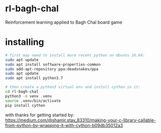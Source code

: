 # rl-bagh-chal
Reinforcement learning applied to Bagh Chal board game


# installing
```bash
# first may need to install more recent python on Ubuntu 16.04:
sudo apt update
sudo apt install software-properties-common
sudo add-apt-repository ppa:deadsnakes/ppa
sudo apt update
sudo apt install python3.7

# then create a python3 virtual env and install cython in it:
cd rl-bagh-chal
python3 -m venv .venv 
source .venv/bin/activate
pip install cython
```


with thanks for getting started by:
<https://medium.com/@shamir.stav_83310/making-your-c-library-callable-from-python-by-wrapping-it-with-cython-b09db35012a3>

